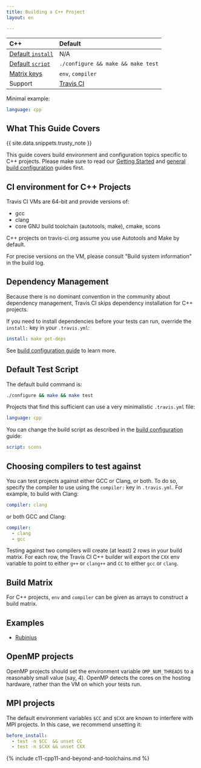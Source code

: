 ```yaml
---
title: Building a C++ Project
layout: en

---
```


<div id="toc">
</div>

<aside markdown="block" class="ataglance">

| C++                                         | Default                                   |
|:--------------------------------------------|:------------------------------------------|
| [Default `install`](#Dependency-Management) | N/A                                       |
| [Default `script`](#Default-Build-Script)   | `./configure && make && make test`        |
| [Matrix keys](#Build-Matrix)                | `env`, `compiler`                         |
| Support                                     | [Travis CI](mailto:support@travis-ci.com) |

Minimal example:

```yaml
language: cpp
```

</aside>


## What This Guide Covers

{{ site.data.snippets.trusty_note }}

This guide covers build environment and configuration topics specific to C++
projects. Please make sure to read our [Getting Started](/user/getting-started/)
and [general build configuration](/user/customizing-the-build/) guides first.

## CI environment for C++ Projects

Travis CI VMs are 64-bit and provide versions of:

- gcc
- clang
- core GNU build toolchain (autotools, make), cmake, scons

C++ projects on travis-ci.org assume you use Autotools and Make by default.

For precise versions on the VM, please consult "Build system information" in the build log.

## Dependency Management

Because there is no dominant convention in the community about dependency
management, Travis CI skips dependency installation for C++ projects.

If you need to install dependencies before your tests can run, override the
`install:` key in your `.travis.yml`:

```yaml
install: make get-deps
```

See [build configuration guide](/user/customizing-the-build/) to learn more.

## Default Test Script

The default build command is:


```bash
./configure && make && make test
```

Projects that find this sufficient can use a very minimalistic `.travis.yml` file:

```yaml
language: cpp
```

You can change the build script as described in the [build
configuration](/user/customizing-the-build/) guide:

```yaml
script: scons
```

## Choosing compilers to test against

You can test projects against either GCC or Clang, or both. To do so,
specify the compiler to use using the `compiler:` key in `.travis.yml`. For
example, to build with Clang:

```yaml
compiler: clang
```

or both GCC and Clang:

```yaml
compiler:
  - clang
  - gcc
```

Testing against two compilers will create (at least) 2 rows in your build
matrix. For each row, the Travis CI C++ builder will export the `CXX` env
variable to point to either `g++` or `clang++` and `CC` to either `gcc` or
`clang`.

## Build Matrix

For C++ projects, `env` and `compiler` can be given as arrays
to construct a build matrix.

## Examples

- [Rubinius](https://github.com/rubinius/rubinius/blob/master/.travis.yml)

## OpenMP projects

OpenMP projects should set the environment variable `OMP_NUM_THREADS` to a reasonably small value (say, 4).
OpenMP detects the cores on the hosting hardware, rather than the VM on which your tests run.

## MPI projects

The default environment variables `$CC` and `$CXX` are known to interfere with MPI projects.
In this case, we recommend unsetting it:

```yaml
before_install:
  - test -n $CC  && unset CC
  - test -n $CXX && unset CXX
```

{% include c11-cpp11-and-beyond-and-toolchains.md %}
